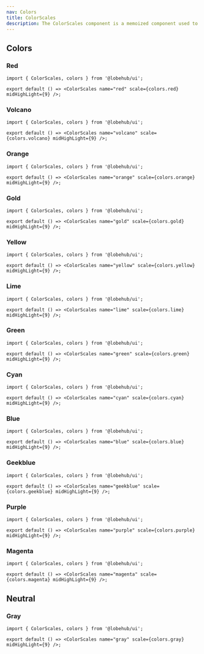 ```yaml
---
nav: Colors
title: ColorScales
description: The ColorScales component is a memoized component used to display a color scale. It receives props containing the name of the scale, the color scale items, and a number representing the index of the mid-highlight. The component renders a set of ScaleRow components, each representing a different part of the color scale.
---
```


## Colors

### Red

```tsx
import { ColorScales, colors } from '@lobehub/ui';

export default () => <ColorScales name="red" scale={colors.red} midHighLight={9} />;
```

### Volcano

```tsx
import { ColorScales, colors } from '@lobehub/ui';

export default () => <ColorScales name="volcano" scale={colors.volcano} midHighLight={9} />;
```

### Orange

```tsx
import { ColorScales, colors } from '@lobehub/ui';

export default () => <ColorScales name="orange" scale={colors.orange} midHighLight={9} />;
```

### Gold

```tsx
import { ColorScales, colors } from '@lobehub/ui';

export default () => <ColorScales name="gold" scale={colors.gold} midHighLight={9} />;
```

### Yellow

```tsx
import { ColorScales, colors } from '@lobehub/ui';

export default () => <ColorScales name="yellow" scale={colors.yellow} midHighLight={9} />;
```

### Lime

```tsx
import { ColorScales, colors } from '@lobehub/ui';

export default () => <ColorScales name="lime" scale={colors.lime} midHighLight={9} />;
```

### Green

```tsx
import { ColorScales, colors } from '@lobehub/ui';

export default () => <ColorScales name="green" scale={colors.green} midHighLight={9} />;
```

### Cyan

```tsx
import { ColorScales, colors } from '@lobehub/ui';

export default () => <ColorScales name="cyan" scale={colors.cyan} midHighLight={9} />;
```

### Blue

```tsx
import { ColorScales, colors } from '@lobehub/ui';

export default () => <ColorScales name="blue" scale={colors.blue} midHighLight={9} />;
```

### Geekblue

```tsx
import { ColorScales, colors } from '@lobehub/ui';

export default () => <ColorScales name="geekblue" scale={colors.geekblue} midHighLight={9} />;
```

### Purple

```tsx
import { ColorScales, colors } from '@lobehub/ui';

export default () => <ColorScales name="purple" scale={colors.purple} midHighLight={9} />;
```

### Magenta

```tsx
import { ColorScales, colors } from '@lobehub/ui';

export default () => <ColorScales name="magenta" scale={colors.magenta} midHighLight={9} />;
```

## Neutral

### Gray

```tsx
import { ColorScales, colors } from '@lobehub/ui';

export default () => <ColorScales name="gray" scale={colors.gray} midHighLight={9} />;
```

